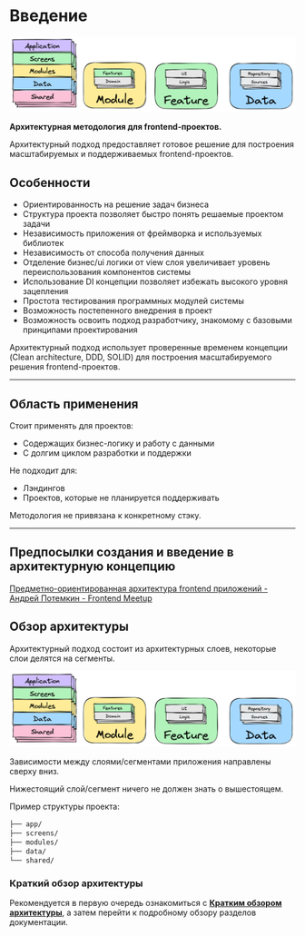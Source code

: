 # Введение

![CommonScheme](../images/common-scheme.png)

**Архитектурная методология для frontend-проектов.**

Архитектурный подход предоставляет готовое решение для построения масштабируемых и поддерживаемых frontend-проектов.

## Особенности

- Ориентированность на решение задач бизнеса
- Структура проекта позволяет быстро понять решаемые проектом задачи
- Независимость приложения от фреймворка и используемых библиотек
- Независимость от способа получения данных
- Отделение бизнес/ui логики от view слоя увеличивает уровень переиспользования компонентов системы
- Использование DI концепции позволяет избежать высокого уровня зацепления
- Простота тестирования программных модулей системы
- Возможность постепенного внедрения в проект
- Возможность освоить подход разработчику, знакомому с базовыми принципами проектирования

Архитектурный подход использует проверенные временем концепции (Clean architecture, DDD, SOLID) для построения масштабируемого решения frontend-проектов.

---

## Область применения

Стоит применять для проектов:

- Содержащих бизнес-логику и работу с данными
- С долгим циклом разработки и поддержки

Не подходит для:

- Лэндингов
- Проектов, которые не планируется поддерживать

Методология не привязана к конкретному стэку.

---

## Предпосылки создания и введение в архитектурную концепцию

[Предметно-ориентированная архитектура frontend приложений - Андрей Потемкин - Frontend Meetup](https://www.youtube.com/watch?v=7K2wsioHMNc&ab_channel=exoz)

## Обзор архитектуры

Архитектурный подход состоит из архитектурных слоев, некоторые слои делятся на сегменты.

![CommonScheme](../images/common-scheme.png)

Зависимости между слоями/сегментами приложения направлены сверху вниз.

Нижестоящий слой/сегмент ничего не должен знать о вышестоящем.

Пример структуры проекта:

```
├── app/
├── screens/
├── modules/
├── data/
└── shared/
```

### Краткий обзор архитектуры

Рекомендуется в первую очередь ознакомиться с [**Кратким обзором архитектуры**](./overview.ru.md), а затем перейти к подробному обзору разделов документации.

